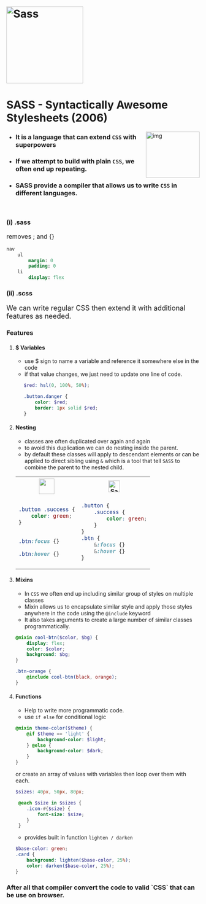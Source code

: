 <h1><img width="200px" alt="Sass" src="https://rawgit.com/sass/sass-site/main/source/assets/img/logos/logo.svg" /></h1>

# SASS - Syntactically Awesome Stylesheets (2006)

<img width="140px" height="120px" alt="img" src="https://gifdb.com/images/high/slapping-another-pikachu-pokemon-z4ad46l8peasx76k.gif" align="right" />


- ### It is a language that can extend `CSS` with superpowers
- ### If we attempt to build with plain `CSS`, we often end up repeating.
- ### SASS provide a compiler that allows us to write `CSS` in different languages.
<br>


<h3>(i) .sass </h3>



<p style="font-size: 16px;"> removes ; and {} </p>

```sass
nav
    ul
        margin: 0
        padding: 0
    li
        display: flex

```


<h3>(ii) .scss</h3>

<p style="font-size: 18px;">We can write regular CSS then extend it with additional features as needed.</p>


### Features

1. <h4>$ Variables</h4>

    - use $ sign to name a variable and reference it somewhere else in the code
    - if that value changes, we just need to update one line of code.

     ```scss
        $red: hsl(0, 100%, 50%);

        .button.danger {
            color: $red;
            border: 1px solid $red;
        }
    ```

2. <h4>Nesting</h4>
    
    - classes are often duplicated over again and again
    - to avoid this duplication we can do nesting inside the parent.
    - by default these classes will apply to descendant elements or can be applied to direct sibling using `&` which is a tool that tell `SASS` to combine the parent to the nested child.

    <table>
    <tr>
    <th><img height="40px" src="https://img.icons8.com/?size=100&id=21278&format=png&color=000000"></th>
    <th><img height="30px" alt="Sass" src="https://rawgit.com/sass/sass-site/main/source/assets/img/logos/logo.svg" /></th>
    </tr>
    <tr>
    <td>
    
    ```css
    .button .success {
        color: green;
    }


    .btn:focus {}

    .btn:hover {}

    ```
    
    </td>
    <td>

    ```scss
    .button {
        .success {
            color: green;
        }
    }
    .btn {
        &:focus {}
        &:hover {}
    }
    ```

    </td>
    </tr>
    </table>


3. <h4>Mixins</h4>

    - In `CSS` we often end up including similar group of styles on multiple classes
    - Mixin allows us to encapsulate similar style and apply those styles anywhere in the code using the `@include` keyword
    - It also takes arguments to create a large number of similar classes programmatically.

    ```scss
    @mixin cool-btn($color, $bg) {
        display: flex;
        color: $color;
        background: $bg;
    }

    .btn-orange {
        @include cool-btn(black, orange);
    }
    ```

4. <h4>Functions</h4>

    - Help to write more programmatic code.
    - use `if else` for conditional logic 
    ```scss
    @mixin theme-color($theme) {
        @if $theme == 'light' {
            background-color: $light;
        } @else {
            background-color: $dark;
        }
    }
    ```
    or create an array of values with variables then loop over them with each.
    ```scss
    $sizes: 40px, 50px, 80px;
    
     @each $size in $sizes {
        .icon-#{$size} {
            font-size: $size;
        }
     }
    ```

    - provides built in function `lighten / darken`
    ```scss
    $base-color: green;
    .card {
        background: lighten($base-color, 25%);
        color: darken($base-color, 25%);
    }
    ```

<h3>After all that compiler convert the code to valid `CSS` that can be use on browser. </h3>